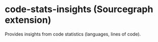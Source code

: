 # code-stats-insights (Sourcegraph extension)

Provides insights from code statistics (languages, lines of code).
